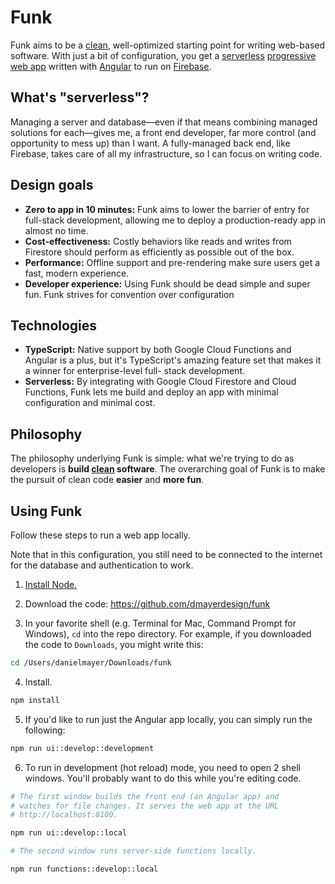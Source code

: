 # Funk

Funk aims to be a
[clean](https://blog.cleancoder.com/uncle-bob/2012/08/13/the-clean-architecture.html),
well-optimized starting point for writing web-based software. With just a bit of
configuration, you get a [serverless](https://en.wikipedia.org/wiki/Serverless_computing)
[progressive web app](https://en.wikipedia.org/wiki/Progressive_web_applications)
written with [Angular](https://angular.io) to run on
[Firebase](https://firebase.google.com).

## What's "serverless"?

Managing a server and database—even if that means combining managed solutions for
each—gives me, a front end developer, far more control (and opportunity to mess up) than
I want. A fully-managed back end, like Firebase, takes care of all my infrastructure, so
I can focus on writing code.

## Design goals

- **Zero to app in 10 minutes:** Funk aims to lower the barrier of entry for full-stack
  development, allowing me to deploy a production-ready app in almost no time.
- **Cost-effectiveness:** Costly behaviors like reads and writes from Firestore should
  perform as efficiently as possible out of the box.
- **Performance:** Offline support and pre-rendering make sure users get a fast, modern
  experience.
- **Developer experience:** Using Funk should be dead simple and super fun. Funk strives
  for convention over configuration

## Technologies

- **TypeScript:** Native support by both Google Cloud Functions and Angular is a plus, but
  it's TypeScript's amazing feature set that makes it a winner for enterprise-level full-
  stack development.
- **Serverless:** By integrating with Google Cloud Firestore and Cloud Functions, Funk
  lets me build and deploy an app with minimal configuration and minimal cost.

## Philosophy

The philosophy underlying Funk is simple: what we're trying to do as developers is
**build [clean](https://blog.cleancoder.com/uncle-bob/2012/08/13/the-clean-architecture.html) software**.
The overarching goal of Funk is to make the pursuit of clean code **easier** and
**more fun**.

## Using Funk



Follow these steps to run a web app locally.

Note that in this configuration, you still need to be connected to the internet for the
database and authentication to work.

1. [Install Node.](https://nodejs.org/en/download/)

2. Download the code: https://github.com/dmayerdesign/funk

3. In your favorite shell (e.g. Terminal for Mac, Command Prompt for Windows), `cd` into
the repo directory. For example, if you downloaded the code to `Downloads`, you might
write this:

```sh
cd /Users/danielmayer/Downloads/funk
```

4. Install.

```sh
npm install
```

5. If you'd like to run just the Angular app locally, you can simply run the following:

```sh
npm run ui::develop::development
```

6. To run in development (hot reload) mode, you need to open 2 shell windows. You'll
probably want to do this while you're editing code.

```sh
# The first window builds the front end (an Angular app) and
# watches for file changes. It serves the web app at the URL
# http://localhost:8100.

npm run ui::develop::local

# The second window runs server-side functions locally.

npm run functions::develop::local
```
